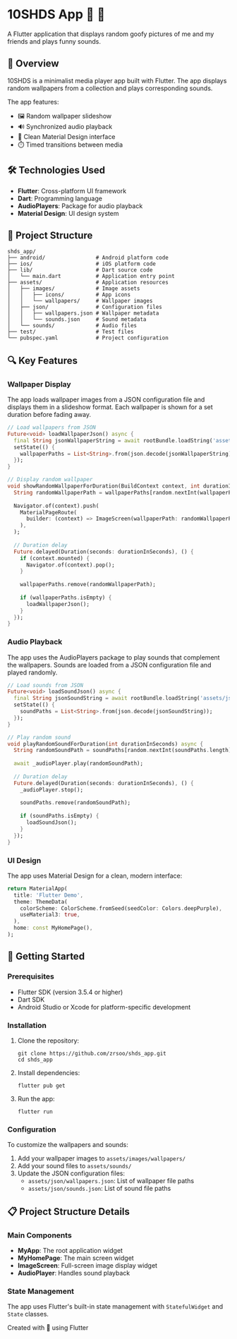 # 10SHDS App 🎨 🎵

A Flutter application that displays random goofy pictures of me and my friends and plays funny sounds.

## 📱 Overview

10SHDS is a minimalist media player app built with Flutter. The app displays random wallpapers from a collection and plays corresponding sounds.

The app features:
- 🖼️ Random wallpaper slideshow
- 🔊 Synchronized audio playback
- 🌈 Clean Material Design interface
- ⏱️ Timed transitions between media

## 🛠️ Technologies Used

- **Flutter**: Cross-platform UI framework
- **Dart**: Programming language
- **AudioPlayers**: Package for audio playback
- **Material Design**: UI design system

## 🧩 Project Structure

```
shds_app/
├── android/                # Android platform code
├── ios/                    # iOS platform code
├── lib/                    # Dart source code
│   └── main.dart           # Application entry point
├── assets/                 # Application resources
│   ├── images/             # Image assets
│   │   ├── icons/          # App icons
│   │   └── wallpapers/     # Wallpaper images
│   ├── json/               # Configuration files
│   │   ├── wallpapers.json # Wallpaper metadata
│   │   └── sounds.json     # Sound metadata
│   └── sounds/             # Audio files
├── test/                   # Test files
└── pubspec.yaml            # Project configuration
```

## 🔍 Key Features

### Wallpaper Display

The app loads wallpaper images from a JSON configuration file and displays them in a slideshow format. Each wallpaper is shown for a set duration before fading away.

```dart
// Load wallpapers from JSON
Future<void> loadWallpaperJson() async {
  final String jsonWallpaperString = await rootBundle.loadString('assets/json/wallpapers.json');
  setState(() {
    wallpaperPaths = List<String>.from(json.decode(jsonWallpaperString));
  });
}

// Display random wallpaper
void showRandomWallpaperForDuration(BuildContext context, int durationInSeconds) {
  String randomWallpaperPath = wallpaperPaths[random.nextInt(wallpaperPaths.length)];
  
  Navigator.of(context).push(
    MaterialPageRoute(
      builder: (context) => ImageScreen(wallpaperPath: randomWallpaperPath),
    ),
  );
  
  // Duration delay
  Future.delayed(Duration(seconds: durationInSeconds), () {
    if (context.mounted) {
      Navigator.of(context).pop();
    }
    
    wallpaperPaths.remove(randomWallpaperPath);
    
    if (wallpaperPaths.isEmpty) {
      loadWallpaperJson();
    }
  });
}
```

### Audio Playback

The app uses the AudioPlayers package to play sounds that complement the wallpapers. Sounds are loaded from a JSON configuration file and played randomly.

```dart
// Load sounds from JSON
Future<void> loadSoundJson() async {
  final String jsonSoundString = await rootBundle.loadString('assets/json/sounds.json');
  setState(() {
    soundPaths = List<String>.from(json.decode(jsonSoundString));
  });
}

// Play random sound
void playRandomSoundForDuration(int durationInSeconds) async {
  String randomSoundPath = soundPaths[random.nextInt(soundPaths.length)];
  
  await _audioPlayer.play(randomSoundPath);
  
  // Duration delay
  Future.delayed(Duration(seconds: durationInSeconds), () {
    _audioPlayer.stop();
    
    soundPaths.remove(randomSoundPath);
    
    if (soundPaths.isEmpty) {
      loadSoundJson();
    }
  });
}
```

### UI Design

The app uses Material Design for a clean, modern interface:

```dart
return MaterialApp(
  title: 'Flutter Demo',
  theme: ThemeData(
    colorScheme: ColorScheme.fromSeed(seedColor: Colors.deepPurple),
    useMaterial3: true,
  ),
  home: const MyHomePage(),
);
```

## 🚀 Getting Started

### Prerequisites

- Flutter SDK (version 3.5.4 or higher)
- Dart SDK
- Android Studio or Xcode for platform-specific development

### Installation

1. Clone the repository:
   ```
   git clone https://github.com/zrsoo/shds_app.git
   cd shds_app
   ```

2. Install dependencies:
   ```
   flutter pub get
   ```

3. Run the app:
   ```
   flutter run
   ```

### Configuration

To customize the wallpapers and sounds:

1. Add your wallpaper images to `assets/images/wallpapers/`
2. Add your sound files to `assets/sounds/`
3. Update the JSON configuration files:
   - `assets/json/wallpapers.json`: List of wallpaper file paths
   - `assets/json/sounds.json`: List of sound file paths

## 📋 Project Structure Details

### Main Components

- **MyApp**: The root application widget
- **MyHomePage**: The main screen widget
- **ImageScreen**: Full-screen image display widget
- **AudioPlayer**: Handles sound playback

### State Management

The app uses Flutter's built-in state management with `StatefulWidget` and `State` classes.

Created with 💙 using Flutter
